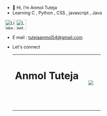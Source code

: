 - 👋 Hi, I’m Anmol Tuteja
- Learning C , Python , CSS , javascript , Java

<a href="https://www.linkedin.com/in/anmol-tuteja-684b0327b/"><img src="http://pngimg.com/uploads/linkedIn/linkedIn_PNG8.png" alt="LinkedIn" height="32" width="32"></a>
<a href="https://leetcode.com/AnmolTuteja/"><img src="https://cdn.iconscout.com/icon/free/png-256/free-leetcode-3628885-3030025.png" alt="Leetcode" height="32" width="32"></a>

- E mail : tutejaanmol54@gmail.com
- Let's connect

  <div align="center">
  <table  style="border:0px solid white; width:100%;">
    <tr style="border:0px;">
      <th style="border:0px;"><h1>Anmol Tuteja<a/><h1/><th/>
      <th style="border:0px;"><img src="https://github-readme-stats.vercel.app/api/top-langs/?username=AnmolTutejaGitHub&layout=compact&bg_color=000&title_color=fff&text_color=fff&border_color=fff"/><th/>
    <tr/>
  <table/>
<div/>

